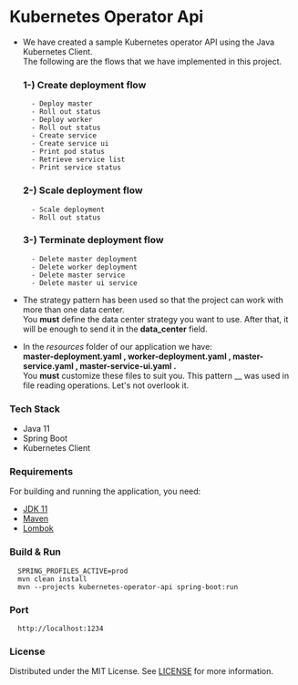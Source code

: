 # Kubernetes Operator Api

* We have created a sample Kubernetes operator API using the Java Kubernetes Client. <br>
  The following are the flows that we have implemented in this project.

  ### 1-) Create deployment flow
        - Deploy master
        - Roll out status
        - Deploy worker
        - Roll out status
        - Create service
        - Create service ui 
        - Print pod status 
        - Retrieve service list
        - Print service status

  ### 2-) Scale deployment flow
        - Scale deployment
        - Roll out status

  ### 3-) Terminate deployment flow
        - Delete master deployment
        - Delete worker deployment
        - Delete master service
        - Delete master ui service

* The strategy pattern has been used so that the project can work with more than one data center. <br>
  You <strong>must</strong> define the data center strategy you want to use. After that, it will be enough to send it in the <strong>data_center</strong> field. <br>

* In the <i>resources</i> folder of our application we have: <br>
  <strong>master-deployment.yaml , worker-deployment.yaml , master-service.yaml , master-service-ui.yaml .</strong>  <br>
  You <strong>must</strong> customize these files to suit you. This pattern __ was used in file reading operations. Let's not overlook it.


### Tech Stack
- Java 11
- Spring Boot
- Kubernetes Client

### Requirements

For building and running the application, you need:
- [JDK 11](https://www.oracle.com/java/technologies/javase-jdk11-downloads.html)
- [Maven](https://maven.apache.org)
- [Lombok](https://projectlombok.org/)

### Build & Run

```
  SPRING_PROFILES_ACTIVE=prod
  mvn clean install 
  mvn --projects kubernetes-operator-api spring-boot:run
```

### Port
```
  http://localhost:1234
```

### License

Distributed under the MIT License. See [LICENSE](LICENSE) for more information.